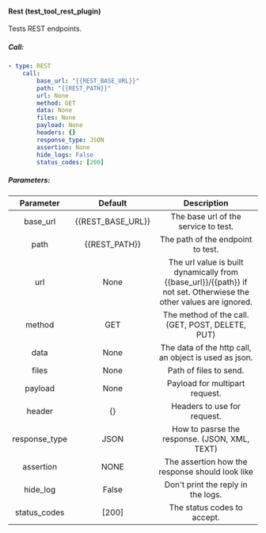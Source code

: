 #### Rest (test_tool_rest_plugin)

Tests REST endpoints.

##### Call:

```yaml
- type: REST
    call:
        base_url: "{{REST_BASE_URL}}"
        path: "{{REST_PATH}}"
        url: None
        method: GET
        data: None
        files: None
        payload: None
        headers: {}
        response_type: JSON
        assertion: None
        hide_logs: False
        status_codes: [200]
```

##### Parameters:

|   Parameter   |      Default      |                                                    Description                                                     |
| :-----------: | :---------------: | :----------------------------------------------------------------------------------------------------------------: |
|   base_url    | {{REST_BASE_URL}} |                                        The base url of the service to test.                                        |
|     path      |   {{REST_PATH}}   |                                         The path of the endpoint to test.                                          |
|      url      |       None        | The url value is built dynamically from {{base_url}}/{{path}} if not set. Otherwiese the other values are ignored. |
|    method     |        GET        |                                  The method of the call. (GET, POST, DELETE, PUT)                                  |
|     data      |       None        |                               The data of the http call, an object is used as json.                                |
|     files     |       None        |                                               Path of files to send.                                               |
|    payload    |       None        |                                           Payload for multipart request.                                           |
|    header     |        {}         |                                            Headers to use for request.                                             |
| response_type |       JSON        |                                   How to pasrse the response. (JSON, XML, TEXT)                                    |
|   assertion   |       NONE        |                                  The assertion how the response should look like                                   |
|   hide_log    |       False       |                                         Don't print the reply in the logs.                                         |
| status_codes  |       [200]       |                                            The status codes to accept.                                             |